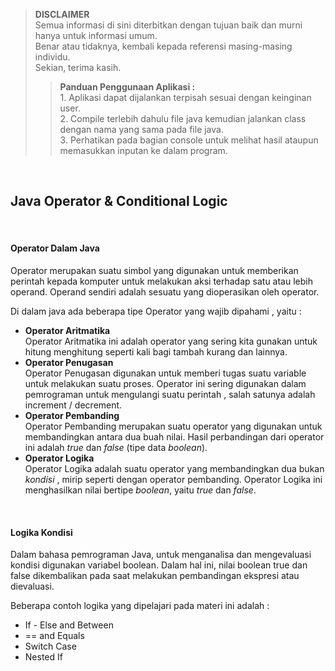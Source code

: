 >**DISCLAIMER**\
>Semua informasi di sini diterbitkan dengan tujuan baik dan murni hanya untuk informasi umum.\
>Benar atau tidaknya, kembali kepada referensi masing-masing individu.\
>Sekian, terima kasih.
>
>>**Panduan Penggunaan Aplikasi :**\
>		1. Aplikasi dapat dijalankan terpisah sesuai dengan keinginan user.\
>		2. Compile terlebih dahulu file java kemudian jalankan class dengan nama yang sama pada file java.\
>		3. Perhatikan pada bagian console untuk melihat hasil ataupun memasukkan inputan ke dalam program.

&nbsp;
## Java Operator & Conditional Logic

&nbsp;
#### Operator Dalam Java
Operator merupakan suatu simbol yang digunakan untuk memberikan perintah kepada komputer untuk melakukan aksi terhadap satu atau lebih operand. Operand sendiri adalah sesuatu yang dioperasikan oleh operator.

Di dalam java ada beberapa tipe Operator yang wajib dipahami , yaitu :
- **Operator Aritmatika**\
Operator Aritmatika ini adalah operator yang sering kita gunakan untuk hitung menghitung seperti kali bagi tambah kurang dan lainnya.
- **Operator Penugasan**\
Operator Penugasan digunakan untuk memberi tugas suatu variable untuk melakukan suatu proses. Operator ini sering digunakan dalam pemrograman untuk mengulangi suatu perintah , salah satunya adalah increment / decrement.
- **Operator Pembanding**\
Operator Pembanding merupakan suatu operator yang digunakan untuk membandingkan antara dua buah nilai. Hasil perbandingan dari operator ini adalah *true* dan *false* (tipe data *boolean*).
- **Operator Logika**\
Operator Logika adalah suatu operator yang membandingkan dua bukan *kondisi* , mirip seperti dengan operator pembanding. Operator Logika ini menghasilkan nilai bertipe *boolean*, yaitu *true* dan *false*.

&nbsp;
#### Logika Kondisi
Dalam bahasa pemrograman Java, untuk menganalisa dan mengevaluasi kondisi digunakan variabel boolean. Dalam hal ini, nilai boolean true dan false dikembalikan pada saat melakukan pembandingan ekspresi atau dievaluasi.

Beberapa contoh logika yang dipelajari pada materi ini adalah :
- If - Else and Between
- == and Equals
- Switch Case
- Nested If

&nbsp;
